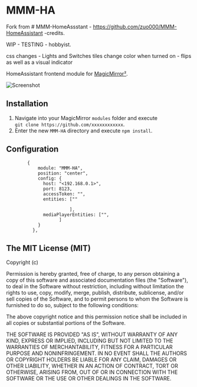 # MMM-HA
Fork from # MMM-HomeAssstant  - https://github.com/zuo000/MMM-HomeAssistant  -credits. 

WIP - TESTING - hobbyist.

css changes  - Lights and Switches tiles change color when turned on - flips as well as a visual indicator  

HomeAssistant frontend module for [MagicMirror²](https://github.com/MichMich/MagicMirror).


![Screenshot](https://github.com/FaiekA/MMM-HA/assets/52759676/ca39ae47-ac70-42e1-9810-c8f83544dc0d)


## Installation

1. Navigate into your MagicMirror `modules` folder and execute<br>
`git clone https://github.com/xxxxxxxxxxxx`.
2. Enter the new `MMM-HA` directory and execute `npm install`.

## Configuration

```
		{
			module: "MMM-HA",
			position: "center",
			config: {
			  host: "<192.168.0.1>",
			  port: 8123,
			  accessToken: "",
			  entities: [""

						],
			  mediaPlayerEntities: ["",			  			
					]
			}   
		  },
```
## The MIT License (MIT)

Copyright (c) 

Permission is hereby granted, free of charge, to any person obtaining a copy
of this software and associated documentation files (the "Software"), to deal
in the Software without restriction, including without limitation the rights
to use, copy, modify, merge, publish, distribute, sublicense, and/or sell
copies of the Software, and to permit persons to whom the Software is
furnished to do so, subject to the following conditions:

The above copyright notice and this permission notice shall be included in all
copies or substantial portions of the Software.

THE SOFTWARE IS PROVIDED "AS IS", WITHOUT WARRANTY OF ANY KIND, EXPRESS OR
IMPLIED, INCLUDING BUT NOT LIMITED TO THE WARRANTIES OF MERCHANTABILITY,
FITNESS FOR A PARTICULAR PURPOSE AND NONINFRINGEMENT. IN NO EVENT SHALL THE
AUTHORS OR COPYRIGHT HOLDERS BE LIABLE FOR ANY CLAIM, DAMAGES OR OTHER
LIABILITY, WHETHER IN AN ACTION OF CONTRACT, TORT OR OTHERWISE, ARISING FROM,
OUT OF OR IN CONNECTION WITH THE SOFTWARE OR THE USE OR OTHER DEALINGS IN THE
SOFTWARE.
